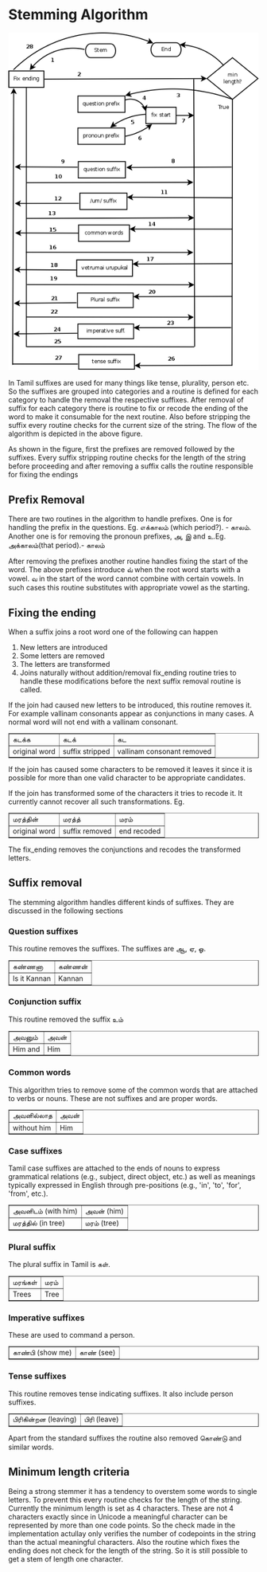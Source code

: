 # Stemming Algorithm
![Stemming Algorithm Flowchart](./stemmer.png)

In Tamil suffixes are used for many things like tense, plurality, person etc. So the suffixes are grouped into categories and a routine is defined for each category to handle the removal the respective suffixes. After removal of suffix for each category there is routine to fix or recode the ending of the word to make it consumable for the next routine. Also before stripping the suffix every routine checks for the current size of the string. The flow of the algorithm is depicted in the above figure.

As shown in the figure, first the prefixes are removed followed by the suffixes. Every suffix stripping routine checks for the length of the string before proceeding and after removing a suffix calls the routine responsible for fixing the endings

## Prefix Removal
There are two routines in the algorithm to handle prefixes. One is for handling the prefix in the questions. Eg. எக்காலம் (which period?). - காலம். Another one is for removing the pronoun prefixes, அ, இ and  உ.Eg. அக்காலம்(that period).- காலம்

After removing the prefixes another routine handles fixing the start of the word. The above prefixes introduce வ் when the root word starts with a vowel. வ in the start of the word cannot combine with certain vowels. In such cases this routine substitutes with appropriate vowel as the starting.

## Fixing the ending
When a suffix joins a root word one of the following can happen
1. New letters are introduced
2. Some letters are removed
3. The letters are transformed
4. Joins naturally without addition/removal
fix_ending routine tries to handle these modifications before the next suffix removal routine is called. 

If the join had caused new letters to be introduced, this routine removes it. For example vallinam consonants appear as conjunctions in many cases. A normal word will not end with a vallinam consonant.

<table border="1">
<tr><td>கடக்க</td><td>கடக்</td><td>கட</td></tr>
<tr><td>original word</td><td>suffix stripped</td><td>vallinam consonant removed</td></tr>
</table>

If the join has caused some characters to be removed it leaves it since it is possible for more than one valid character to be appropriate candidates.

If the join has transformed some of the characters it tries to recode it. It currently cannot recover all such transformations. Eg.

<table border="1">
<tr><td>மரத்தின்</td><td>மரத்த்</td><td>மரம்</td></tr>
<tr><td>original word</td><td>suffix removed</td><td>end recoded</td></tr>
</table>

The fix_ending removes the conjunctions and recodes the transformed letters.

## Suffix removal
The stemming algorithm handles different kinds of suffixes. They are discussed in the following sections

### Question suffixes
This routine removes the suffixes. The suffixes are ஆ, ஏ, ஓ. 
<table border="1">
<tr><td>கண்ணனா</td><td>கண்ணன்</td></tr>
<tr><td>Is it Kannan</td><td>Kannan</td></tr>
</table>

### Conjunction suffix
This routine removed the suffix உம்

<table border="1">
<tr><td>அவனும்</td><td>அவன்</td></tr>
<tr><td>Him and</td><td>Him</td></tr>
</table>

### Common words
This algorithm tries to remove some of the common words that are attached to verbs or nouns. These are not suffixes and are proper words.

<table border="1">
<tr><td>அவனில்லாத</td><td>அவன்</td></tr>
<tr><td>without him</td><td>Him</td></tr>
</table>

### Case suffixes
Tamil case suffixes are attached to the ends of nouns to express grammatical relations (e.g., subject, direct object, etc.) as well as meanings typically expressed in English through pre-positions (e.g., 'in', 'to', 'for', 'from', etc.).  

<table border="1">
<tr><td>அவனிடம் (with him)</td><td>அவன் (him)</td></tr>
<tr><td>மரத்தில் (in tree)</td><td>மரம் (tree)</td></tr>
</table>

### Plural suffix
The plural suffix in Tamil is கள்.
<table border="1">
<tr><td>மரங்கள்</td><td>மரம்</td></tr>
<tr><td>Trees</td><td>Tree</td></tr>
</table>

### Imperative suffixes
These are used to command a person.

<table border="1">
<tr><td>காண்பி (show me)</td><td>காண் (see)</td></tr>
</table>

### Tense suffixes
This routine removes tense indicating suffixes. It also include person suffixes.

<table border="1">
<tr><td>பிரிகின்றன (leaving)</td><td>பிரி (leave)</td></tr>
</table>

Apart from the standard suffixes the routine also removed கொண்டு and similar words.

## Minimum length criteria
Being a strong stemmer it has a tendency to overstem some words to single letters. To prevent this every routine checks for the length of the string. Currently the minimum length is set as 4 characters. These are not 4 characters exactly since in Unicode a meaningful character can be represented by more than one code points. So the check made in the implementation actullay only verifies the number of codepoints in the string than the actual meaningful characters. Also the routine which fixes the ending does not check for the length of the string. So it is still possible to get a stem of length one character.




